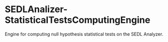 # SEDLAnalizer-StatisticalTestsComputingEngine
Engine for computing null hypothesis statistical tests on the SEDL Analyzer.
